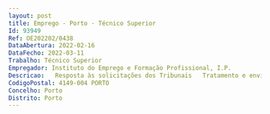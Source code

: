 ```yaml
--- 
layout: post
title: Emprego - Porto - Técnico Superior
Id: 93949
Ref: OE202202/0438
DataAbertura: 2022-02-16
DataFecho: 2022-03-11
Trabalho: Técnico Superior
Empregador: Instituto do Emprego e Formação Profissional, I.P.
Descricao:   Resposta às solicitações dos Tribunais   Tratamento e envio das notificações provenientes dos Tribunais, referentes a Insolvências e Penhoras de Créditos, para a AQJA   Análise e tratamento de processos de cobrança coerciva   Análise e emissão de pareceres técnicos nos processos de insolvência   Elaboração de Informações sobre os horários de trabalho   Assegurar o apoio jurídico e a prestação de informação aos serviços locais do IEFP,I.P., e às entidades externas que o solicitem   Interpretação e aplicação da legislação em vigor, bem como dos normativos e regulamentos internos.
CodigoPostal: 4149-004 PORTO
Concelho: Porto
Distrito: Porto
--- 
```

